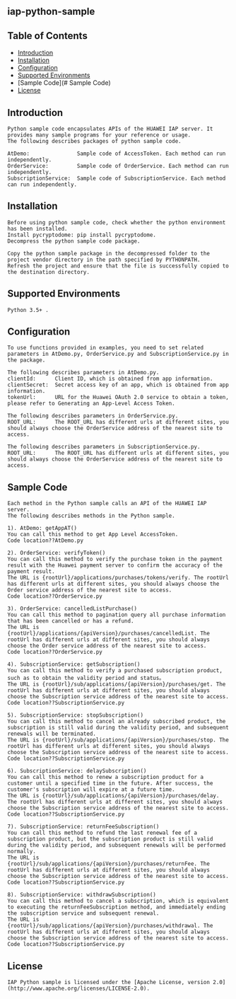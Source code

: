 ## iap-python-sample


## Table of Contents

 * [Introduction](#introduction)
 * [Installation](#installation)
 * [Configuration ](#configuration )
 * [Supported Environments](#supported-environments)
 * [Sample Code](# Sample Code)
 * [License](#license)
 
 
## Introduction
    Python sample code encapsulates APIs of the HUAWEI IAP server. It provides many sample programs for your reference or usage.
    The following describes packages of python sample code.
    
    AtDemo:               Sample code of AccessToken. Each method can run independently.
    OrderService:         Sample code of OrderService. Each method can run independently.
    SubscriptionService:  Sample code of SubscriptionService. Each method can run independently.

## Installation
    Before using python sample code, check whether the python environment has been installed. 
    Install pycryptodome: pip install pycryptodome.
    Decompress the python sample code package.
    
    Copy the python sample package in the decompressed folder to the project vendor directory in the path specified by PYTHONPATH.
    Refresh the project and ensure that the file is successfully copied to the destination directory.
    
## Supported Environments
	Python 3.5+ .  
    
## Configuration
    To use functions provided in examples, you need to set related parameters in AtDemo.py, OrderService.py and SubscriptionService.py in the package.
    
    The following describes parameters in AtDemo.py.
    clientId:      Client ID, which is obtained from app information.
    clientSecret:  Secret access key of an app, which is obtained from app information.
    tokenUrl:      URL for the Huawei OAuth 2.0 service to obtain a token, please refer to Generating an App-Level Access Token.
    
    The following describes parameters in OrderService.py.
    ROOT_URL:      The ROOT_URL has different urls at different sites, you should always choose the OrderService address of the nearest site to access.
        
    The following describes parameters in SubscriptionService.py.
    ROOT_URL:      The ROOT_URL has different urls at different sites, you should always choose the OrderService address of the nearest site to access.

## Sample Code
    Each method in the Python sample calls an API of the HUAWEI IAP server.
    The following describes methods in the Python sample.
    
    1). AtDemo: getAppAT()
    You can call this method to get App Level AccessToken.
    Code location??AtDemo.py
    
    2). OrderService: verifyToken()
    You can call this method to verify the purchase token in the payment result with the Huawei payment server to confirm the accuracy of the payment result.
    The URL is {rootUrl}/applications/purchases/tokens/verify. The rootUrl has different urls at different sites, you should always choose the Order service address of the nearest site to access.
    Code location??OrderService.py
    
    3). OrderService: cancelledListPurchase()
    You can call this method to pagination query all purchase information that has been cancelled or has a refund.
    The URL is {rootUrl}/applications/{apiVersion}/purchases/cancelledList. The rootUrl has different urls at different sites, you should always choose the Order service address of the nearest site to access.
    Code location??OrderService.py
    
    4). SubscriptionService: getSubscription()
    You can call this method to verify a purchased subscription product, such as to obtain the validity period and status。
    The URL is {rootUrl}/sub/applications/{apiVersion}/purchases/get. The rootUrl has different urls at different sites, you should always choose the Subscription service address of the nearest site to access.
    Code location??SubscriptionService.py
        
    5). SubscriptionService: stopSubscription()
    You can call this method to cancel an already subscribed product, the subscription is still valid during the validity period, and subsequent renewals will be terminated.
    The URL is {rootUrl}/sub/applications/{apiVersion}/purchases/stop. The rootUrl has different urls at different sites, you should always choose the Subscription service address of the nearest site to access.
    Code location??SubscriptionService.py
    
    6). SubscriptionService: delaySubscription()
    You can call this method to renew a subscription product for a customer until a specified time in the future. After success, the customer's subscription will expire at a future time.
    The URL is {rootUrl}/sub/applications/{apiVersion}/purchases/delay. The rootUrl has different urls at different sites, you should always choose the Subscription service address of the nearest site to access.
    Code location??SubscriptionService.py
    
    7). SubscriptionService: returnFeeSubscription()
    You can call this method to refund the last renewal fee of a subscription product, but the subscription product is still valid during the validity period, and subsequent renewals will be performed normally.
    The URL is {rootUrl}/sub/applications/{apiVersion}/purchases/returnFee. The rootUrl has different urls at different sites, you should always choose the Subscription service address of the nearest site to access.
    Code location??SubscriptionService.py
    
    8). SubscriptionService: withdrawSubscription()
    You can call this method to cancel a subscription, which is equivalent to executing the returnFeeSubscription method, and immediately ending the subscription service and subsequent renewal.
    The URL is {rootUrl}/sub/applications/{apiVersion}/purchases/withdrawal. The rootUrl has different urls at different sites, you should always choose the Subscription service address of the nearest site to access.
    Code location??SubscriptionService.py
    
##  License
    IAP Python sample is licensed under the [Apache License, version 2.0](http://www.apache.org/licenses/LICENSE-2.0).

